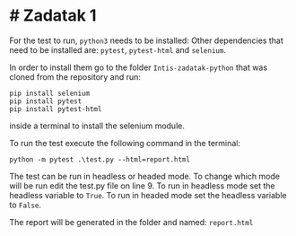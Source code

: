 # # Zadatak 1

For the test to run, `python3` needs to be installed:
Other dependencies that need to be installed are: `pytest`, `pytest-html` and `selenium`.

In order to install them go to the folder `Intis-zadatak-python` that was cloned from the repository and run:

    pip install selenium  
    pip install pytest  
    pip install pytest-html

 inside a terminal to install the selenium module.

To run the test execute the following command in the terminal:

    python -m pytest .\test.py --html=report.html
The test can be run in headless or headed mode.
To change which mode will be run edit the test.py file on line 9.
To run in headless mode set the headless variable to `True`.
To run in headed mode set the headless variable to `False`.

The report will be generated in the folder and named: `report.html`